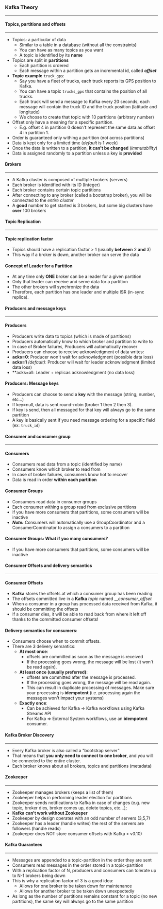 ### Kafka Theory
___
#### Topics, partitions and offsets
___
* Topics: a particular of data
  * Similar to a table in a database (without all the constraints)
  * You can have as many topics as you want
  * A topic is identified by its **name**
* Topics are split in **partitions**
  * Each partition is ordered
  * Each message within a partition gets an incremental id, called _**offset**_
* **Topic example** `truck_gps`:
  * Say you have a fleet of trucks, each truck reports its GPS position to Kafka.
  * You can have a topic `trucks_gps` that contains the position of all trucks.
  * Each truck will send a message to Kafka every 20 seconds, each message will
  contain the truck ID and the truck position (latitude and longitude)
  * We choose to create that topic with 10 partitions (arbitrary number)
* Offset only have a meaning for a specific partition.
  * E.g. offset 4 in partition 0 doesn't represent the same data as offset 4 in partition 1.
* Order is guaranteed only withing a partition (not across  partitions)
* Data is kept only for a limited time (_default_ is 1 week)
* Once the data is written to a partition, **it can't be changed** (_immutability_)
* Data is assigned randomly to a partition unless a key is **provided** 

#### Brokers
___
* A Kafka cluster is composed of multiple brokers (servers)
* Each broker is identified with its ID (Integer)
* Each broker contains certain topic partitions
* After connecting to any broker (called a bootstrap broker), you will be connected to the _entire cluster_
* A **good** number to get started is 3 brokers, but some big clusters have **over** 100 brokers

#### Topic Replication 
____
#### Topic replication factor
* Topics should have a replication factor > 1 (usually **between** 2 **and** 3)
* This way if a broker is down, another broker can serve the data

#### Concept of Leader for a Partition
* At any time only **ONE** broker can be a leader for a given partition
* Only that leader can receive and serve data for a partition
* The other brokers will synchronize the data
* Therefore, each partition has one leader and multiple ISR (in-sync replica).

#### Producers and message keys
___
#### Producers
* Producers write data to topics (which is made of partitions)
* Producers automatically know to which broker and partition to write to
* In case of Broker failures, Producers will automatically recover
* Producers can choose to receive acknowledgment of data writes:
* **acks=0**: Producer won't wait for acknowledgment (possible data loss)
* **acks=1** _(default)_: Producer will wait for leader acknowledgment (limited data loss)
* **acks=all: Leader + replicas acknowledgment (no data loss)

#### Producers: Message keys
* Producers can choose to send a **key** with the message (string, number, etc...)
* If key=null, data is sent round-robin (broker 1 then 2 then 3).
* If key is send, then all messaged for that key will always go to the same partition
* A key is basically sent if you need message ordering for a specific field (ex: `truck_id`)

#### Consumer and consumer group
___
#### Consumers
* Consumers read data from a topic (identified by name)
* Consumers know which broker to read from
* In case of broker failures, consumers know hot to recover
* Data is read in order **within each partition**

#### Consumer Groups
* Consumers read data in consumer groups
* Each consumer withing a group read from exclusive partitions
* If you have more consumers that partitions, some consumers will be inactive
* **_Note:_** Consumers will automatically use a GroupCoordinator and a ConsumerCoordinator to assign a consumers to a partition 

#### Consumer Groups: What if yoo many consumers?
* If you have more consumers that partitions, some consumers will be inactive

#### Consumer Offsets and delivery semantics
___
#### Consumer Offsets
* **Kafka** stores the offsets at which a consumer group has been reading
* The offsets committed live in a **Kafka** _topic_ named ___consumer_offset_
* When a consumer in a group has processed data received from Kafka, it should be committing the offsets
* If a consumer dies, it will be able to read back from where it left off thanks to the committed consumer offsets!

#### Delivery semantics for consumers:
* Consumers choose when to commit offsets.
* There are 3 delivery semantics:
  * **At most once**:
    * offsets are committed as soon as the message is received
    * If the processing goes wrong, the message will be lost (it won't be read again).
  * **At least once (usually preferred)**:
    * offsets are committed after the message is processed.
    * If the processing goes wrong, the message will be read again.
    * This can result in duplicate processing of messages. Make sure your processing is **idempotent** (i.e. processing again
    the messages won't impact your systems)
  * **Exactly once**:
    * Can be achieved for Kafka => Kafka workflows using Kafka Streams API
    * For Kafka => External System workflows, use an **idempotent** consumer.

#### Kafka Broker Discovery
___
* Every Kafka broker is also called a "bootstrap server"
* That means that **you only need to connect to one broker**, 
and you will be connected to the entire cluster.
* Each broker knows about all brokers, topics and partitions (metadata) 

#### Zookeeper
___
* Zookeeper manages brokers (keeps a list of them)
* Zookeeper helps in performing leader election for partitions
* Zookeeper sends notifications to Kafka in case of changes (e.g. new topic, broker dies, broker comes up, delete topics, etc...);
* **Kafka can't work without Zookeeper**
* Zookeeper by design operates with an odd number of servers (3,5,7)
* Zookeeper has a leader (handle writes) the rest of the servers are followers (handle reads)
* Zookeeper does NOT store consumer offsets with Kafka > v0.10)

#### Kafka Guarantees
___
* Messages are appended to a topic-partition in the order they are sent
* Consumers read messages in the order stored in a topic-partition
* With a replication factor of N, producers and consumers can tolerate up to N-1 brokers being down
* This is why a replication factor of 3 is a good idea:
  * Allows for one broker to be taken down for maintenance
  * Allows for another broker to be taken down unexpectedly
* As long as the number of partitions remains constant for a topic (no new partitions), the same
key will always go to the same partition